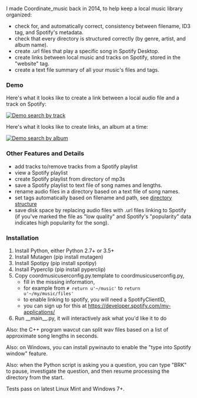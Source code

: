 
I made Coordinate\_music back in 2014, to help keep a local music library organized:

* check for, and automatically correct, consistency between filename, ID3 tag, and Spotify's metadata.
* check that every directory is structured correctly (by genre, artist, and album name).
* create .url files that play a specific song in Spotify Desktop.
* create links between local music and tracks on Spotify, stored in the "website" tag.
* create a text file summary of all your music's files and tags.

### Demo

Here's what it looks like to create a link between a local audio file and a track on Spotify:

<a href="#">![Demo search by track](https://moltenform.com/page/labs-coordinate-music/fromtracklgc.png)</a>

Here's what it looks like to create links, an album at a time:

<a href="#">![Demo search by album](https://moltenform.com/page/labs-coordinate-music/fromalbumlgc.png)</a>

### Other Features and Details

* add tracks to/remove tracks from a Spotify playlist
* view a Spotify playlist
* create Spotify playlist from directory of mp3s
* save a Spotify playlist to text file of song names and lengths.
* rename audio files in a directory based on a text file of song names.
* set tags automatically based on filename and path, see [directory structure](./labs_coordinate_music/directory_structure.md)
* save disk space by replacing audio files with .url files linking to Spotify (if you've marked the file as "low quality" and Spotify's "popularity" data indicates high popularity for the song).

### Installation

1. Install Python, either Python 2.7+ or 3.5+
1. Install Mutagen (pip install mutagen)
1. Install Spotipy (pip install spotipy)
1. Install Pyperclip (pip install pyperclip)
1. Copy coordmusicuserconfig.py.template to coordmusicuserconfig.py,
	* fill in the missing information,
	* for example from `# return u'~/music'` to `return u'~/my/music/files'`
	* to enable linking to spotify, you will need a SpotifyClientID,
	* you can sign up for this at https://developer.spotify.com/my-applications/
1. Run \_\_main\_\_.py, it will interactively ask what you'd like it to do

Also: the C++ program wavcut can split wav files based on a list of approximate song lengths in seconds.

Also: on Windows, you can install pywinauto to enable the "type into Spotify window" feature.

Also: when the Python script is asking you a question, you can type "BRK" to pause, investigate the question, and then resume processing the directory from the start.

Tests pass on latest Linux Mint and Windows 7+.

